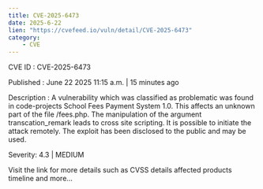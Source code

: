 ```yaml
---
title: CVE-2025-6473
date: 2025-6-22
lien: "https://cvefeed.io/vuln/detail/CVE-2025-6473"
category:
    - CVE
---
```


CVE ID : CVE-2025-6473

Published :  June 22
2025
11:15 a.m. | 15 minutes ago

Description : A vulnerability
which was classified as problematic
was found in code-projects School Fees Payment System 1.0. This affects an unknown part of the file /fees.php. The manipulation of the argument transcation_remark leads to cross site scripting. It is possible to initiate the attack remotely. The exploit has been disclosed to the public and may be used.

Severity: 4.3 | MEDIUM

Visit the link for more details
such as CVSS details
affected products
timeline
and more...
